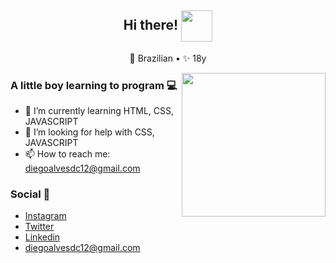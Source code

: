 <h2 align="center"> Hi there! <img  align="center" src="https://media.giphy.com/media/H8FP5CniGPbB4zFnRR/giphy.gif" width="50"></h2>
<p align="center">
  <span> 🔰 Brazilian</span>  •
  <span> ✨ 18y</span>  
</p>

<img align='right' src="https://media.giphy.com/media/M9gbBd9nbDrOTu1Mqx/giphy.gif" width="230">

### A little boy learning to program 💻


- 🌱 I’m currently learning HTML, CSS, JAVASCRIPT
- 🤔 I’m looking for help with CSS, JAVASCRIPT
- 📫 How to reach me: diegoalvesdc12@gmail.com


### Social 📱

- [Instagram](https://www.instagram.com/diegoadc_/)
- [Twitter](https://twitter.com/diegodc1_)
- [Linkedin](https://www.linkedin.com/in/diego-alves-5198671bb/)
- diegoalvesdc12@gmail.com
